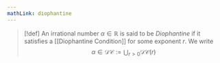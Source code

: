 ```yaml
---
mathLink: diophantine
---
```

>[!def]
>An irrational number $\alpha\in \mathbb{R}$ is said to be *Diophantine* if it satisfies a [[Diophantine Condition]] for some exponent $r$. We write $$\alpha\in\mathcal{DC}:=\bigcup_{r>0}\mathcal{DC}(r)$$ 
